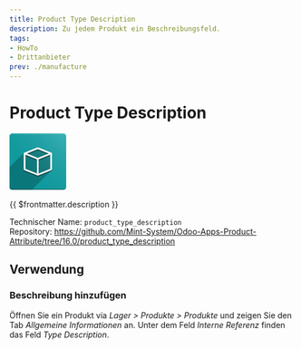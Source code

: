```yaml
---
title: Product Type Description
description: Zu jedem Produkt ein Beschreibungsfeld.
tags:
- HowTo
- Drittanbieter
prev: ./manufacture
---
```

# Product Type Description
![icon_oms_box](attachments/icon_oms_box.png)

{{ $frontmatter.description }}

Technischer Name: `product_type_description`\
Repository: <https://github.com/Mint-System/Odoo-Apps-Product-Attribute/tree/16.0/product_type_description>

## Verwendung

### Beschreibung hinzufügen

Öffnen Sie ein Produkt via *Lager > Produkte > Produkte* und zeigen Sie den Tab *Allgemeine Informationen* an. Unter dem Feld *Interne Referenz* finden das Feld *Type Description*.